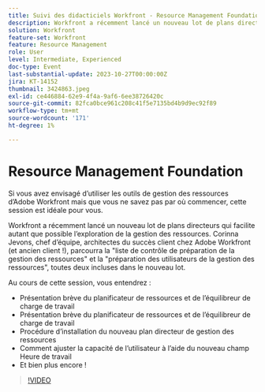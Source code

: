 ```yaml
---
title: Suivi des didacticiels Workfront - Resource Management Foundation
description: Workfront a récemment lancé un nouveau lot de plans directeurs qui facilite autant que possible l’exploration de la gestion des ressources.   Présentation brève du planificateur de ressources et des étapes de l’équilibreur de charge de travail pour installer les nouveaux plans directeurs de gestion des ressources
solution: Workfront
feature-set: Workfront
feature: Resource Management
role: User
level: Intermediate, Experienced
doc-type: Event
last-substantial-update: 2023-10-27T00:00:00Z
jira: KT-14152
thumbnail: 3424863.jpeg
exl-id: ce446884-62e9-4f4a-9af6-6ee38726420c
source-git-commit: 82fca0bce961c208c41f5e7135bd4b9d9ec92f89
workflow-type: tm+mt
source-wordcount: '171'
ht-degree: 1%

---
```


# Resource Management Foundation

Si vous avez envisagé d’utiliser les outils de gestion des ressources d’Adobe Workfront mais que vous ne savez pas par où commencer, cette session est idéale pour vous.

Workfront a récemment lancé un nouveau lot de plans directeurs qui facilite autant que possible l’exploration de la gestion des ressources. Corinna Jevons, chef d’équipe, architectes du succès client chez Adobe Workfront (et ancien client !), parcourra la &quot;liste de contrôle de préparation de la gestion des ressources&quot; et la &quot;préparation des utilisateurs de la gestion des ressources&quot;, toutes deux incluses dans le nouveau lot.

Au cours de cette session, vous entendrez :

* Présentation brève du planificateur de ressources et de l’équilibreur de charge de travail
* Présentation brève du planificateur de ressources et de l’équilibreur de charge de travail
* Procédure d’installation du nouveau plan directeur de gestion des ressources
* Comment ajuster la capacité de l’utilisateur à l’aide du nouveau champ Heure de travail
* Et bien plus encore !

>[!VIDEO](https://video.tv.adobe.com/v/3424863/?learn=on)
